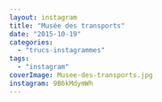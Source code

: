 ```yaml
---
layout: instagram
title: "Musée des transports"
date: "2015-10-19"
categories: 
  - "trucs-instagrammes"
tags: 
  - "instagram"
coverImage: Musee-des-transports.jpg
instagram: 9B6kMdymWh
---
```


